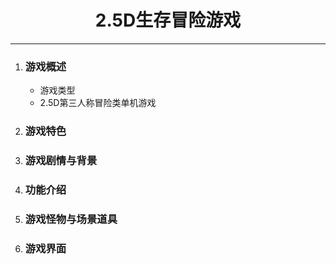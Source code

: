 # <center>2.5D生存冒险游戏</center>
---
1. ### 游戏概述
   * 游戏类型
   * 2.5D第三人称冒险类单机游戏
2. ### 游戏特色
3. ### 游戏剧情与背景
4. ### 功能介绍
5. ### 游戏怪物与场景道具
6. ### 游戏界面